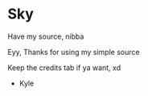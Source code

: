 # Sky
Have my source, nibba

Eyy, Thanks for using my simple source

Keep the credits tab if ya want, xd

- Kyle
